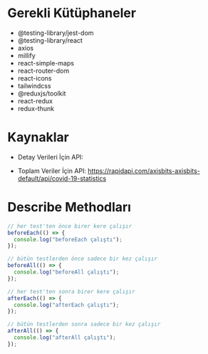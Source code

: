# Gerekli Kütüphaneler

- @testing-library/jest-dom
- @testing-library/react
- axios
- millify
- react-simple-maps
- react-router-dom
- react-icons
- tailwindcss
- @reduxjs/toolkit
- react-redux
- redux-thunk

# Kaynaklar

- Detay Verileri İçin API:

- Toplam Veriler İçin API:
  https://rapidapi.com/axisbits-axisbits-default/api/covid-19-statistics

# Describe Methodları

```jsx
// her test'ten önce birer kere çalışır
beforeEach(() => {
  console.log("beforeEach çalıştı");
});

// bütün testlerden önce sadece bir kez çalışır
beforeAll(() => {
  console.log("beforeAll çalıştı");
});

// her test'ten sonra birer kere çalışır
afterEach(() => {
  console.log("afterEach çalıştı");
});

// bütün testlerden sonra sadece bir kez çalışır
afterAll(() => {
  console.log("afterAll çalıştı");
});
```
